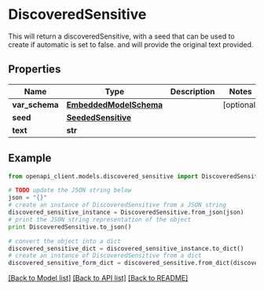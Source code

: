# DiscoveredSensitive

This will return a discoveredSensitive, with a seed that can be used to create if automatic is set to false. and will provide the original text provided.

## Properties
Name | Type | Description | Notes
------------ | ------------- | ------------- | -------------
**var_schema** | [**EmbeddedModelSchema**](EmbeddedModelSchema.md) |  | [optional] 
**seed** | [**SeededSensitive**](SeededSensitive.md) |  | 
**text** | **str** |  | 

## Example

```python
from openapi_client.models.discovered_sensitive import DiscoveredSensitive

# TODO update the JSON string below
json = "{}"
# create an instance of DiscoveredSensitive from a JSON string
discovered_sensitive_instance = DiscoveredSensitive.from_json(json)
# print the JSON string representation of the object
print DiscoveredSensitive.to_json()

# convert the object into a dict
discovered_sensitive_dict = discovered_sensitive_instance.to_dict()
# create an instance of DiscoveredSensitive from a dict
discovered_sensitive_form_dict = discovered_sensitive.from_dict(discovered_sensitive_dict)
```
[[Back to Model list]](../README.md#documentation-for-models) [[Back to API list]](../README.md#documentation-for-api-endpoints) [[Back to README]](../README.md)


